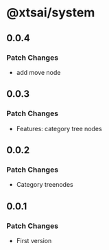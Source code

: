 # @xtsai/system

## 0.0.4

### Patch Changes

- add move node

## 0.0.3

### Patch Changes

- Features: category tree nodes

## 0.0.2

### Patch Changes

- Category treenodes

## 0.0.1

### Patch Changes

- First version
